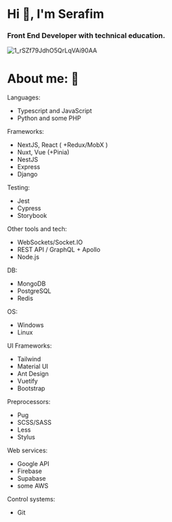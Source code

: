 <h1>Hi 👋, I'm Serafim</h1>

<h3> Front End Developer with technical education.</h3>

![1_rSZf79JdhO5QrLqVAi90AA](https://user-images.githubusercontent.com/55257833/174411779-19a5abdb-4847-4809-b1be-a6775d355228.gif)

# About me: :thinking:

Languages:

- Typescript and JavaScript
- Python and some PHP

Frameworks:

- NextJS, React ( +Redux/MobX )
- Nuxt, Vue (+Pinia)
- NestJS
- Express
- Django

Testing:

- Jest
- Cypress
- Storybook

Other tools and tech:

- WebSockets/Socket.IO
- REST API / GraphQL + Apollo
- Node.js

DB:

- MongoDB
- PostgreSQL
- Redis

OS:

- Windows
- Linux

UI Frameworks:

- Tailwind
- Material UI
- Ant Design
- Vuetify
- Bootstrap

Preprocessors:

- Pug
- SCSS/SASS
- Less
- Stylus

Web services:

- Google API
- Firebase
- Supabase
- some AWS

Control systems:

- Git
